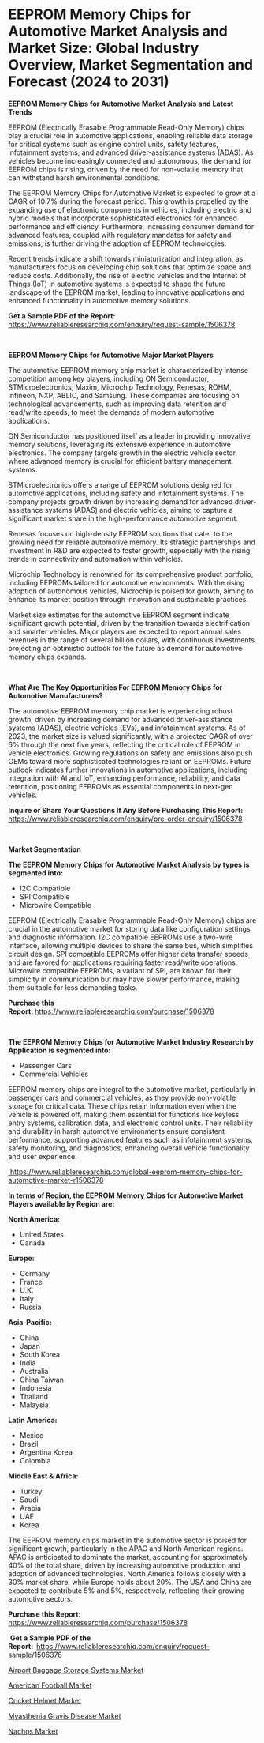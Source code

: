 <p><h1>EEPROM Memory Chips for Automotive Market Analysis and Market Size: Global Industry Overview, Market Segmentation and Forecast (2024 to 2031)</h1></p><p><strong>EEPROM Memory Chips for Automotive Market Analysis and Latest Trends</strong></p>
<p><p>EEPROM (Electrically Erasable Programmable Read-Only Memory) chips play a crucial role in automotive applications, enabling reliable data storage for critical systems such as engine control units, safety features, infotainment systems, and advanced driver-assistance systems (ADAS). As vehicles become increasingly connected and autonomous, the demand for EEPROM chips is rising, driven by the need for non-volatile memory that can withstand harsh environmental conditions.</p><p>The EEPROM Memory Chips for Automotive Market is expected to grow at a CAGR of 10.7% during the forecast period. This growth is propelled by the expanding use of electronic components in vehicles, including electric and hybrid models that incorporate sophisticated electronics for enhanced performance and efficiency. Furthermore, increasing consumer demand for advanced features, coupled with regulatory mandates for safety and emissions, is further driving the adoption of EEPROM technologies.</p><p>Recent trends indicate a shift towards miniaturization and integration, as manufacturers focus on developing chip solutions that optimize space and reduce costs. Additionally, the rise of electric vehicles and the Internet of Things (IoT) in automotive systems is expected to shape the future landscape of the EEPROM market, leading to innovative applications and enhanced functionality in automotive memory solutions.</p></p>
<p><strong>Get a Sample PDF of the Report:&nbsp;</strong> <a href="https://www.reliableresearchiq.com/enquiry/request-sample/1506378">https://www.reliableresearchiq.com/enquiry/request-sample/1506378</a></p>
<p>&nbsp;</p>
<p><strong>EEPROM Memory Chips for Automotive Major Market Players</strong></p>
<p><p>The automotive EEPROM memory chip market is characterized by intense competition among key players, including ON Semiconductor, STMicroelectronics, Maxim, Microchip Technology, Renesas, ROHM, Infineon, NXP, ABLIC, and Samsung. These companies are focusing on technological advancements, such as improving data retention and read/write speeds, to meet the demands of modern automotive applications.</p><p>ON Semiconductor has positioned itself as a leader in providing innovative memory solutions, leveraging its extensive experience in automotive electronics. The company targets growth in the electric vehicle sector, where advanced memory is crucial for efficient battery management systems. </p><p>STMicroelectronics offers a range of EEPROM solutions designed for automotive applications, including safety and infotainment systems. The company projects growth driven by increasing demand for advanced driver-assistance systems (ADAS) and electric vehicles, aiming to capture a significant market share in the high-performance automotive segment.</p><p>Renesas focuses on high-density EEPROM solutions that cater to the growing need for reliable automotive memory. Its strategic partnerships and investment in R&D are expected to foster growth, especially with the rising trends in connectivity and automation within vehicles.</p><p>Microchip Technology is renowned for its comprehensive product portfolio, including EEPROMs tailored for automotive environments. With the rising adoption of autonomous vehicles, Microchip is poised for growth, aiming to enhance its market position through innovation and sustainable practices.</p><p>Market size estimates for the automotive EEPROM segment indicate significant growth potential, driven by the transition towards electrification and smarter vehicles. Major players are expected to report annual sales revenues in the range of several billion dollars, with continuous investments projecting an optimistic outlook for the future as demand for automotive memory chips expands.</p></p>
<p>&nbsp;</p>
<p><strong>What Are The Key Opportunities For EEPROM Memory Chips for Automotive Manufacturers?</strong></p>
<p><p>The automotive EEPROM memory chip market is experiencing robust growth, driven by increasing demand for advanced driver-assistance systems (ADAS), electric vehicles (EVs), and infotainment systems. As of 2023, the market size is valued significantly, with a projected CAGR of over 6% through the next five years, reflecting the critical role of EEPROM in vehicle electronics. Growing regulations on safety and emissions also push OEMs toward more sophisticated technologies reliant on EEPROMs. Future outlook indicates further innovations in automotive applications, including integration with AI and IoT, enhancing performance, reliability, and data retention, positioning EEPROMs as essential components in next-gen vehicles.</p></p>
<p><strong>Inquire or Share Your Questions If Any Before Purchasing This Report:</strong> <a href="https://www.reliableresearchiq.com/enquiry/pre-order-enquiry/1506378">https://www.reliableresearchiq.com/enquiry/pre-order-enquiry/1506378</a></p>
<p>&nbsp;</p>
<p><strong>Market Segmentation</strong></p>
<p><strong>The EEPROM Memory Chips for Automotive Market Analysis by types is segmented into:</strong></p>
<p><ul><li>I2C Compatible</li><li>SPI Compatible</li><li>Microwire Compatible</li></ul></p>
<p><p>EEPROM (Electrically Erasable Programmable Read-Only Memory) chips are crucial in the automotive market for storing data like configuration settings and diagnostic information. I2C compatible EEPROMs use a two-wire interface, allowing multiple devices to share the same bus, which simplifies circuit design. SPI compatible EEPROMs offer higher data transfer speeds and are favored for applications requiring faster read/write operations. Microwire compatible EEPROMs, a variant of SPI, are known for their simplicity in communication but may have slower performance, making them suitable for less demanding tasks.</p></p>
<p><strong>Purchase this Report:&nbsp;</strong><a href="https://www.reliableresearchiq.com/purchase/1506378">https://www.reliableresearchiq.com/purchase/1506378</a></p>
<p>&nbsp;</p>
<p><strong>The EEPROM Memory Chips for Automotive Market Industry Research by Application is segmented into:</strong></p>
<p><ul><li>Passenger Cars</li><li>Commercial Vehicles</li></ul></p>
<p><p>EEPROM memory chips are integral to the automotive market, particularly in passenger cars and commercial vehicles, as they provide non-volatile storage for critical data. These chips retain information even when the vehicle is powered off, making them essential for functions like keyless entry systems, calibration data, and electronic control units. Their reliability and durability in harsh automotive environments ensure consistent performance, supporting advanced features such as infotainment systems, safety monitoring, and diagnostics, enhancing overall vehicle functionality and user experience.</p></p>
<p><a href="https://www.reliableresearchiq.com/global-eeprom-memory-chips-for-automotive-market-r1506378">&nbsp;https://www.reliableresearchiq.com/global-eeprom-memory-chips-for-automotive-market-r1506378</a></p>
<p><strong>In terms of Region, the EEPROM Memory Chips for Automotive Market Players available by Region are:</strong></p>
<p>
    <p> <strong> North America: </strong>
        <ul>
            <li>United States</li>
            <li>Canada</li>
        </ul>
        </p> 
    <p> <strong> Europe: </strong>
        <ul>
            <li>Germany</li>
            <li>France</li>
            <li>U.K.</li>
            <li>Italy</li>
            <li>Russia</li>
        </ul>
        </p> 
    <p> <strong> Asia-Pacific: </strong>
        <ul>
            <li>China</li>
            <li>Japan</li>
            <li>South Korea</li>
            <li>India</li>
            <li>Australia</li>
            <li>China Taiwan</li>
            <li>Indonesia</li>
            <li>Thailand</li>
            <li>Malaysia</li>
        </ul>
        </p> 
    <p> <strong> Latin America: </strong>
        <ul>
            <li>Mexico</li>
            <li>Brazil</li>
            <li>Argentina Korea</li>
            <li>Colombia</li>
        </ul>
        </p> 
    <p> <strong> Middle East & Africa: </strong>
        <ul>
            <li>Turkey</li>
            <li>Saudi</li>
            <li>Arabia</li>
            <li>UAE</li>
            <li>Korea</li>
        </ul>
    </p>
    </p>
<p><p>The EEPROM memory chips market in the automotive sector is poised for significant growth, particularly in the APAC and North American regions. APAC is anticipated to dominate the market, accounting for approximately 40% of the total share, driven by increasing automotive production and adoption of advanced technologies. North America follows closely with a 30% market share, while Europe holds about 20%. The USA and China are expected to contribute 5% and 5%, respectively, reflecting their growing automotive sectors.</p></p>
<p><strong>Purchase this Report: </strong><a href="https://www.reliableresearchiq.com/purchase/1506378">https://www.reliableresearchiq.com/purchase/1506378</a></p>
<p>&nbsp;<strong>Get a Sample PDF of the Report:&nbsp;&nbsp;</strong><a href="https://www.reliableresearchiq.com/enquiry/request-sample/1506378">https://www.reliableresearchiq.com/enquiry/request-sample/1506378</a></p>
<p><strong></strong></p>
<p><p><a href="https://github.com/ChristianClark406/Market-Research-Report-List-1/blob/main/airport-baggage-storage-systems-market.md">Airport Baggage Storage Systems Market</a></p><p><a href="https://issuu.com/reportprime-2/docs/american-football-market-size-2030._5f6beaedbd0274">American Football Market</a></p><p><a href="https://issuu.com/reportprime-2/docs/cricket-helmet-market-size-2030.ppt_ead14fb6cb0937">Cricket Helmet Market</a></p><p><a href="https://www.linkedin.com/pulse/why-should-you-invest-myasthenia-gravis-disease-market-trends-cdngf?trackingId=4zG9663pTVSrn8hCVaFSfg%3D%3D">Myasthenia Gravis Disease Market</a></p><p><a href="https://www.linkedin.com/pulse/navigating-global-nachos-market-from-trends-strategy-period-lscwe?trackingId=I4FIUq0nSFCaN%2Bl0uFnlxw%3D%3D">Nachos Market</a></p></p>